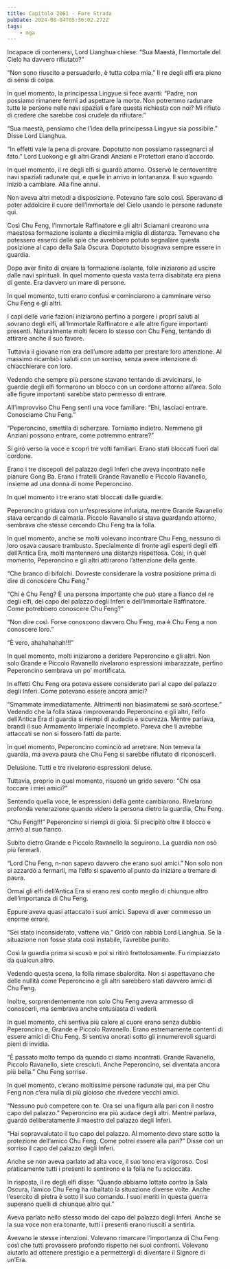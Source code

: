 ```yaml
---
title: Capitolo 2061 - Fare Strada
pubDate: 2024-08-04T05:36:02.272Z
tags:
    - mga
---
```



Incapace di contenersi, Lord Lianghua chiese: “Sua Maestà, l’Immortale del Cielo ha davvero rifiutato?”

“Non sono riuscito a persuaderlo, è tutta colpa mia.” Il re degli elfi era pieno di sensi di colpa.

In quel momento, la principessa Lingyue si fece avanti: “Padre, non possiamo rimanere fermi ad aspettare la morte. Non potremmo radunare tutte le persone nelle navi spaziali e fare questa richiesta con noi? Mi rifiuto di credere che sarebbe così crudele da rifiutare.”

“Sua maestà, pensiamo che l’idea della principessa Lingyue sia possibile.” Disse Lord Lianghua.

“In effetti vale la pena di provare. Dopotutto non possiamo rassegnarci al fato.” Lord Luokong e gli altri Grandi Anziani e Protettori erano d’accordo.

In quel momento, il re degli elfi si guardò attorno. Osservò le centoventitre navi spaziali radunate qui, e quelle in arrivo in lontananza. Il suo sguardo iniziò a cambiare. Alla fine annuì.

Non aveva altri metodi a disposizione. Potevano fare solo così. Speravano di poter addolcire il cuore dell’Immortale del Cielo usando le persone radunate qui.

Così Chu Feng, l’Immortale Raffinatore e gli altri Sciamani crearono una maestosa formazione isolante a diecimila miglia di distanza. Temevano che potessero esserci delle spie che avrebbero potuto segnalare questa posizione al capo della Sala Oscura. Dopotutto bisognava sempre essere in guardia.

Dopo aver finito di creare la formazione isolante, folle iniziarono ad uscire dalle navi spirituali. In quel momento questa vasta terra disabitata era piena di gente. Era davvero un mare di persone.

In quel momento, tutti erano confusi e cominciarono a camminare verso Chu Feng e gli altri.

I capi delle varie fazioni iniziarono perfino a porgere i propri saluti al sovrano degli elfi, all’Immortale Raffinatore e alle altre figure importanti presenti. Naturalmente molti fecero lo stesso con Chu Feng, tentando di attirare anche il suo favore.

Tuttavia il giovane non era dell’umore adatto per prestare loro attenzione. Al massimo ricambiò i saluti con un sorriso, senza avere intenzione di chiacchierare con loro.

Vedendo che sempre più persone stavano tentando di avvicinarsi, le guardie degli elfi formarono un blocco con un cordone attorno all’area. Solo alle figure importanti sarebbe stato permesso di entrare.

All’improvviso Chu Feng sentì una voce familiare: “Ehi, lasciaci entrare. Conosciamo Chu Feng.”

“Peperoncino, smettila di scherzare. Torniamo indietro. Nemmeno gli Anziani possono entrare, come potremmo entrare?”

Si girò verso la voce e scoprì tre volti familiari. Erano stati bloccati fuori dal cordone.

Erano i tre discepoli del palazzo degli Inferi che aveva incontrato nelle pianure Gong Ba. Erano i fratelli Grande Ravanello e Piccolo Ravanello, insieme ad una donna di nome Peperoncino.

In quel momento i tre erano stati bloccati dalle guardie.

Peperoncino gridava con un’espressione infuriata, mentre Grande Ravanello stava cercando di calmarla. Piccolo Ravanello si stava guardando attorno, sembrava che stesse cercando Chu Feng tra la folla.

In quel momento, anche se molti volevano incontrare Chu Feng, nessuno di loro osava causare trambusto. Specialmente di fronte agli esperti degli elfi dell’Antica Era, molti mantennero una distanza rispettosa. Così, in quel momento, Peperoncino e gli altri attirarono l’attenzione della gente.

“Che branco di bifolchi. Dovreste considerare la vostra posizione prima di dire di conoscere Chu Feng.”

“Chi è Chu Feng? È una persona importante che può stare a fianco del re degli elfi, del capo del palazzo degli Inferi e dell’Immortale Raffinatore. Come potrebbero conoscere Chu Feng?”

“Non dire così. Forse conoscono davvero Chu Feng, ma è Chu Feng a non conoscere loro.”

“È vero, ahahahahah!!!”

In quel momento, molti iniziarono a deridere Peperoncino e gli altri. Non solo Grande e Piccolo Ravanello rivelarono espressioni imbarazzate, perfino Peperoncino sembrava un po’ mortificata.

In effetti Chu Feng ora poteva essere considerato pari al capo del palazzo degli Inferi. Come potevano essere ancora amici?

“Smammate immediatamente. Altrimenti non biasimatemi se sarò scortese.” Vedendo che la folla stava rimproverando Peperoncino e gli altri, l’elfo dell’Antica Era di guardia si riempì di audacia e sicurezza. Mentre parlava, brandì il suo Armamento Imperiale Incompleto. Pareva che li avrebbe attaccati se non si fossero fatti da parte.

In quel momento, Peperoncino cominciò ad arretrare. Non temeva la guardia, ma aveva paura che Chu Feng si sarebbe rifiutato di riconoscerli.

Delusione. Tutti e tre rivelarono espressioni deluse.

Tuttavia, proprio in quel momento, risuonò un grido severo: “Chi osa toccare i miei amici?”

Sentendo quella voce, le espressioni della gente cambiarono. Rivelarono profonda venerazione quando videro la persona dietro la guardia, Chu Feng.

“Chu Feng!!!” Peperoncino si riempì di gioia. Si precipitò oltre il blocco e arrivò al suo fianco.

Subito dietro Grande e Piccolo Ravanello la seguirono. La guardia non osò più fermarli.

“Lord Chu Feng, n-non sapevo davvero che erano suoi amici.” Non solo non si azzardò a fermarli, ma l’elfo si spaventò al punto da iniziare a tremare di paura.

Ormai gli elfi dell’Antica Era si erano resi conto meglio di chiunque altro dell’importanza di Chu Feng.

Eppure aveva quasi attaccato i suoi amici. Sapeva di aver commesso un enorme errore.

“Sei stato inconsiderato, vattene via.” Gridò con rabbia Lord Lianghua. Se la situazione non fosse stata così instabile, l’avrebbe punito.

Così la guardia prima si scusò e poi si ritirò frettolosamente. Fu rimpiazzato da qualcun altro.

Vedendo questa scena, la folla rimase sbalordita. Non si aspettavano che delle nullità come Peperoncino e gli altri sarebbero stati davvero amici di Chu Feng.

Inoltre, sorprendentemente non solo Chu Feng aveva ammesso di conoscerli, ma sembrava anche entusiasta di vederli.

In quel momento, chi sentiva più calore al cuore erano senza dubbio Peperoncino e, Grande e Piccolo Ravanello. Erano estremamente contenti di essere amici di Chu Feng. Si sentiva onorati sotto gli innumerevoli sguardi pieni di invidia.

“È passato molto tempo da quando ci siamo incontrati. Grande Ravanello, Piccolo Ravanello, siete cresciuti. Anche Peperoncino, sei diventata ancora più bella.” Chu Feng sorrise.

In quel momento, c’erano moltissime persone radunate qui, ma per Chu Feng non c’era nulla di più gioioso che rivedere vecchi amici.

“Nessuno può competere con te. Ora sei una figura alla pari con il nostro capo del palazzo.” Peperoncino era più audace degli altri. Mentre parlava, guardò deliberatamente il maestro del palazzo degli Inferi.

“Hai sopravvalutato il tuo capo del palazzo. Al momento devo stare sotto la protezione dell’amico Chu Feng. Come potrei essere alla pari?” Disse con un sorriso il capo del palazzo degli Inferi.

Anche se non aveva parlato ad alta voce, il suo tono era vigoroso. Così praticamente tutti i presenti lo sentirono e la folla ne fu scioccata.

In risposta, il re degli elfi disse: “Quando abbiamo lottato contro la Sala Oscura, l’amico Chu Feng ha ribaltato la situazione diverse volte. Anche l’esercito di pietra è sotto il suo comando. I suoi meriti in questa guerra superano quelli di chiunque altro qui.”

Aveva parlato nello stesso modo del capo del palazzo degli Inferi. Anche se la sua voce non era tonante, tutti i presenti erano riusciti a sentirla.

Avevano le stesse intenzioni. Volevano rimarcare l’importanza di Chu Feng così che tutti provassero profondo rispetto nei suoi confronti. Volevano aiutarlo ad ottenere prestigio e a permettergli di diventare il Signore di un’Era.


